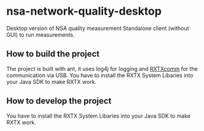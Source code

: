 nsa-network-quality-desktop
===========================

Desktop version of NSA quality measurement
Standalone client (without GUI) to run measurements.

How to build the project
------------------------

The project is built with ant, it uses log4j for logging and [RXTXcomm](http://rxtx.qbang.org/wiki/index.php/Main_Page) for the communication via USB.
You have to install the RXTX System Libaries into your Java SDK to make RXTX work.
	
How to develop the project
------------------------
You have to install the RXTX System Libaries into your Java SDK to make RXTX work.
